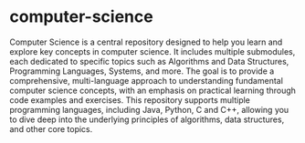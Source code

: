 # computer-science
Computer Science is a central repository designed to help you learn and explore key concepts in computer science. It includes multiple submodules, each dedicated to specific topics such as Algorithms and Data Structures, Programming Languages, Systems, and more. The goal is to provide a comprehensive, multi-language approach to understanding fundamental computer science concepts, with an emphasis on practical learning through code examples and exercises. This repository supports multiple programming languages, including Java, Python, C and C++, allowing you to dive deep into the underlying principles of algorithms, data structures, and other core topics.
